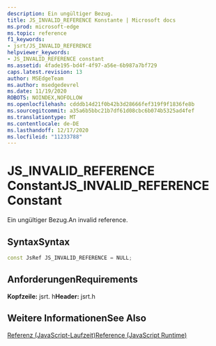 ```yaml
---
description: Ein ungültiger Bezug.
title: JS_INVALID_REFERENCE Konstante | Microsoft docs
ms.prod: microsoft-edge
ms.topic: reference
f1_keywords:
- jsrt/JS_INVALID_REFERENCE
helpviewer_keywords:
- JS_INVALID_REFERENCE constant
ms.assetid: 4fade195-bd4f-4f97-a56e-6b987a7bf729
caps.latest.revision: 13
author: MSEdgeTeam
ms.author: msedgedevrel
ms.date: 11/19/2020
ROBOTS: NOINDEX,NOFOLLOW
ms.openlocfilehash: cdddb14d21f0b42b3d28666fef319f9f1836fe8b
ms.sourcegitcommit: a35a6b5bbc21b7df61d08cbc6b074b5325ad4fef
ms.translationtype: MT
ms.contentlocale: de-DE
ms.lasthandoff: 12/17/2020
ms.locfileid: "11233788"
---
```

# <span data-ttu-id="0472f-103">JS_INVALID_REFERENCE Constant</span><span class="sxs-lookup"><span data-stu-id="0472f-103">JS_INVALID_REFERENCE Constant</span></span>

<span data-ttu-id="0472f-104">Ein ungültiger Bezug.</span><span class="sxs-lookup"><span data-stu-id="0472f-104">An invalid reference.</span></span>  
  
## <span data-ttu-id="0472f-105">Syntax</span><span class="sxs-lookup"><span data-stu-id="0472f-105">Syntax</span></span>  
  
```cpp  
const JsRef JS_INVALID_REFERENCE = NULL;  
```  
  
## <span data-ttu-id="0472f-106">Anforderungen</span><span class="sxs-lookup"><span data-stu-id="0472f-106">Requirements</span></span>  
 <span data-ttu-id="0472f-107">**Kopfzeile:** jsrt. h</span><span class="sxs-lookup"><span data-stu-id="0472f-107">**Header:** jsrt.h</span></span>  
  
## <span data-ttu-id="0472f-108">Weitere Informationen</span><span class="sxs-lookup"><span data-stu-id="0472f-108">See Also</span></span>  
 [<span data-ttu-id="0472f-109">Referenz (JavaScript-Laufzeit)</span><span class="sxs-lookup"><span data-stu-id="0472f-109">Reference (JavaScript Runtime)</span></span>](../chakra-hosting/reference-javascript-runtime.md)
